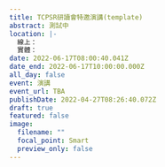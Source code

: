 ```yaml
---
title: TCPSR研讀會特邀演講(template)
abstract: 測試中
location: |-
  線上：
  實體：
date: 2022-06-17T08:00:40.041Z
date_end: 2022-06-17T10:00:00.000Z
all_day: false
event: 演講
event_url: TBA
publishDate: 2022-04-27T08:26:40.072Z
draft: true
featured: false
image:
  filename: ""
  focal_point: Smart
  preview_only: false
---
```

